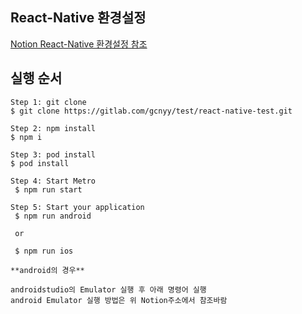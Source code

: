## React-Native 환경설정
 [Notion React-Native 환경설정 참조](https://www.notion.so/React-Native-d84a86b464eb4eca9c0bd4f6e53d9841)

 ## 실행 순서
```
Step 1: git clone
$ git clone https://gitlab.com/gcnyy/test/react-native-test.git

Step 2: npm install
$ npm i 

Step 3: pod install
$ pod install

Step 4: Start Metro
 $ npm run start

Step 5: Start your application
 $ npm run android

 or

 $ npm run ios

**android의 경우**

androidstudio의 Emulator 실행 후 아래 명령어 실행
android Emulator 실행 방법은 위 Notion주소에서 참조바람
```

